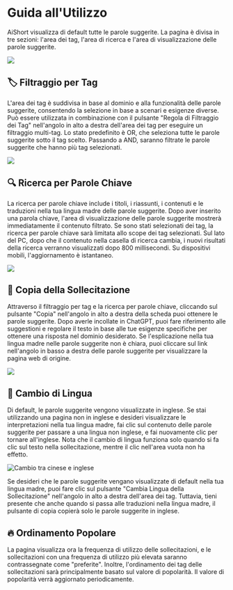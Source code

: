 # Guida all'Utilizzo

AiShort visualizza di default tutte le parole suggerite. La pagina è divisa in tre sezioni: l'area dei tag, l'area di ricerca e l'area di visualizzazione delle parole suggerite.

![](https://img.newzone.top/2023-06-05-20-44-19.png?imageMogr2/format/webp)

## 🏷️ Filtraggio per Tag

L'area dei tag è suddivisa in base al dominio e alla funzionalità delle parole suggerite, consentendo la selezione in base a scenari e esigenze diverse. Può essere utilizzata in combinazione con il pulsante "Regola di Filtraggio dei Tag" nell'angolo in alto a destra dell'area dei tag per eseguire un filtraggio multi-tag. Lo stato predefinito è OR, che seleziona tutte le parole suggerite sotto il tag scelto. Passando a AND, saranno filtrate le parole suggerite che hanno più tag selezionati.

![](https://img.newzone.top/2023-06-05-20-50-19.png?imageMogr2/format/webp)

## 🔍 Ricerca per Parole Chiave

La ricerca per parole chiave include i titoli, i riassunti, i contenuti e le traduzioni nella tua lingua madre delle parole suggerite. Dopo aver inserito una parola chiave, l'area di visualizzazione delle parole suggerite mostrerà immediatamente il contenuto filtrato. Se sono stati selezionati dei tag, la ricerca per parole chiave sarà limitata allo scope dei tag selezionati. Sul lato del PC, dopo che il contenuto nella casella di ricerca cambia, i nuovi risultati della ricerca verranno visualizzati dopo 800 millisecondi. Su dispositivi mobili, l'aggiornamento è istantaneo.

![](https://img.newzone.top/2023-06-05-20-58-07.png?imageMogr2/format/webp)

## 🔬 Copia della Sollecitazione

Attraverso il filtraggio per tag e la ricerca per parole chiave, cliccando sul pulsante "Copia" nell'angolo in alto a destra della scheda puoi ottenere le parole suggerite. Dopo averle incollate in ChatGPT, puoi fare riferimento alle suggestioni e regolare il testo in base alle tue esigenze specifiche per ottenere una risposta nel dominio desiderato. Se l'esplicazione nella tua lingua madre nelle parole suggerite non è chiara, puoi cliccare sul link nell'angolo in basso a destra delle parole suggerite per visualizzare la pagina web di origine.

![](https://img.newzone.top/2023-06-11-17-14-07.png?imageMogr2/format/webp)

## 💬 Cambio di Lingua

Di default, le parole suggerite vengono visualizzate in inglese. Se stai utilizzando una pagina non in inglese e desideri visualizzare le interpretazioni nella tua lingua madre, fai clic sul contenuto delle parole suggerite per passare a una lingua non inglese, e fai nuovamente clic per tornare all'inglese. Nota che il cambio di lingua funziona solo quando si fa clic sul testo nella sollecitazione, mentre il clic nell'area vuota non ha effetto.

![Cambio tra cinese e inglese](http://img.newzone.top/chatgptshortcut_encn.gif)

Se desideri che le parole suggerite vengano visualizzate di default nella tua lingua madre, puoi fare clic sul pulsante "Cambia Lingua della Sollecitazione" nell'angolo in alto a destra dell'area dei tag. Tuttavia, tieni presente che anche quando si passa alle traduzioni nella lingua madre, il pulsante di copia copierà solo le parole suggerite in inglese.

## 🔥 Ordinamento Popolare

La pagina visualizza ora la frequenza di utilizzo delle sollecitazioni, e le sollecitazioni con una frequenza di utilizzo più elevata saranno contrassegnate come "preferite". Inoltre, l'ordinamento dei tag delle sollecitazioni sarà principalmente basato sul valore di popolarità. Il valore di popolarità verrà aggiornato periodicamente.
